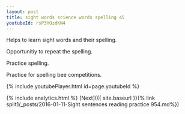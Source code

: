 ```yaml
---
layout: post
title: sight words science words spelling 45
youtubeId: rsP3YOzdKN4
---
```

 
 
Helps to learn sight words and their spelling.

Opportunitiy to repeat the spelling. 

Practice spelling. 
 
Practice for spelling bee competitions. 
 
{% include youtubePlayer.html id=page.youtubeId %}
 
 
{% include analytics.html %} 
[Next]({{ site.baseurl }}{% link  split1/_posts/2016-01-11-Sight sentences reading practice 954.md%})
 
